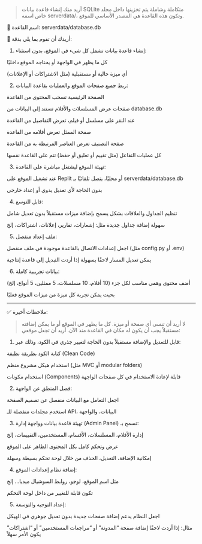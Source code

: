 > أريد منك إنشاء قاعدة بيانات SQLite متكاملة وشاملة يتم تخزينها داخل مجلد خاص اسمه serverdata/، وتكون هذه القاعدة هي المصدر الأساسي للموقع.

🔹 اسم القاعدة: serverdata/database.db

🔸 أريدك أن تقوم بما يلي بدقة:

1. إنشاء قاعدة بيانات تشمل كل شيء في الموقع، بدون استثناء:

كل ما يظهر في الواجهة أو يحتاجه الموقع داخليًا

أي ميزة حالية أو مستقبلية (مثل الاشتراكات أو الإعلانات)


2. ربط جميع صفحات الموقع والعمليات بقاعدة البيانات:

الصفحة الرئيسية تسحب المحتوى من القاعدة

صفحات عرض المسلسلات والأفلام تستند إلى البيانات من database.db

عند النقر على مسلسل أو فيلم، تعرض التفاصيل من القاعدة

صفحة الممثل تعرض أفلامه من القاعدة

صفحة التصنيف تعرض العناصر المرتبطة به من القاعدة

كل عمليات التفاعل (مثل تقييم أو تعليق أو حفظ) تتم على القاعدة نفسها


3. تهيئة الموقع ليشتغل مباشرة على القاعدة:

عند تشغيل الموقع على Replit أو محليًا، يتصل تلقائيًا بـ serverdata/database.db

بدون الحاجة لأي تعديل يدوي أو إعداد خارجي


4. قابل للتوسع:

تنظيم الجداول والعلاقات بشكل يسمح بإضافة ميزات مستقبلاً بدون تعديل شامل

سهولة إضافة جداول جديدة مثل: إشعارات، تقارير، إعلانات، اشتراكات، إلخ


5. ملف إعداد منفصل:

اجعل إعدادات الاتصال بالقاعدة موجودة في ملف منفصل (مثل config.py أو .env)

يمكن تعديل المسار لاحقًا بسهولة إذا أردت التبديل إلى قاعدة إنتاجية


6. بيانات تجريبية كاملة:

أضف محتوى وهمي مناسب لكل جزء (10 أفلام، 10 مسلسلات، 5 ممثلين، 5 أنواع، إلخ)

بحيث يمكن تجربة كل ميزة من ميزات الموقع فعليًا





---

✅ ملاحظات أخيرة:

> لا أريد أن تنسى أي صفحة أو ميزة. كل ما يظهر في الموقع أو ما يمكن إضافته مستقبلاً يجب أن يكون له مكان في القاعدة منذ الآن.
> أريد أن تجعل موقعي:

1. قابل للتعديل والإضافة مستقبلاً بدون الحاجة لتغيير جذري في الكود، وذلك عبر:

كتابة الكود بطريقة نظيفة (Clean Code)

استخدام هيكل مشروع منظم (مثل MVC أو modular folders)

استخدام مكونات (Components) قابلة لإعادة الاستخدام في كل صفحات الواجهة



2. فصل المنطق عن الواجهة:

اجعل التعامل مع البيانات منفصل عن تصميم الصفحة

استخدم مجلدات منفصلة للـ API، البيانات، والواجهة



3. تهيئة قاعدة بيانات وواجهة إدارة (Admin Panel) تسمح بـ:

إدارة الأفلام، المسلسلات، الأقسام، المستخدمين، التقييمات، إلخ

عرض وتحكم كامل بكل المحتوى الظاهر على الموقع

إمكانية الإضافة، التعديل، الحذف من خلال لوحة تحكم بسيطة وسهلة



4. إضافة نظام إعدادات الموقع:

مثل اسم الموقع، لوجو، روابط السوشيال ميديا... إلخ

تكون قابلة للتغيير من داخل لوحة التحكم



5. إعداد التوجيه والتوسعة:

اجعل النظام يدعم إضافة صفحات جديدة بدون تعديل جوهري في الهيكل

مثال: إذا أردت لاحقًا إضافة صفحة “المدونة” أو “مراجعات المستخدمين” أو “اشتراكات” يكون الأمر سهلاً
